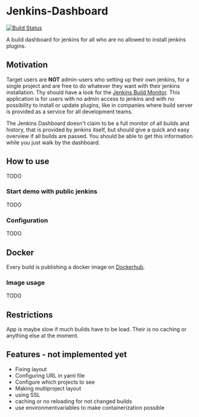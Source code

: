 # Jenkins-Dashboard 

[![Build Status](https://travis-ci.org/chris060986/jenkins-dashboard.svg?branch=master)](https://travis-ci.org/chris060986/jenkins-dashboard)

A build dashboard for jenkins for all who are no allowed to install jenkins plugins.

## Motivation
Target users are **NOT** admin-users who setting up their own jenkins, for a single project and are free to do whatever they want with their jenkins installation. Thy should have a look for the [Jenkins Build Monitor](https://github.com/jan-molak/jenkins-build-monitor-plugin/).
This application is for users with no admin access to jenkins and with no possibility to install or update plugins, like in companies where build server is provided as a service for all development teams.

The Jenkins Dashboard doesn't claim to be a full monitor of all builds and history, that is provided by jenkins itself, but should give a quick and easy overview if all builds are passed. You should be able to get this information while you just walk by the dashboard.

## How to use
TODO

### Start demo with public jenkins
TODO

### Configuration
TODO

## Docker

Every build is publishing a docker image on [Dockerhub](https://hub.docker.com/r/chris060986/jenkins-dashboard/).

### Image usage

TODO

## Restrictions
App is maybe slow if much builds have to be load. Their is no caching or anything else at the moment.

## Features - not implemented yet

- Fixing layout
- Configuring URL in yaml file
- Configure which projects to see
- Making multiproject layout
- using SSL
- caching or no reloading for not changed builds
- use environmentvariables to make containerization possible

